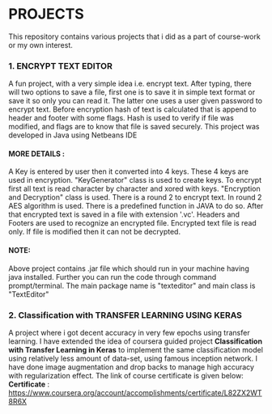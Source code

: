 # PROJECTS
This repository contains various projects that i did  as a part of course-work or my own interest.

### 1. ENCRYPT TEXT EDITOR
A fun project, with a very simple idea i.e. encrypt text. After typing, there will two options to save a file, first one is to save it in simple text format or save it so only you can read it. The latter one uses a user given password to encrypt text. Before encryption hash of text is calculated that is append to header and footer with some flags. Hash is used to verify if file was modified, and flags are to know that file is saved securely. This project was developed in Java using Netbeans IDE
#### MORE DETAILS : 
A Key is entered by user then it converted into 4 keys. These 4 keys are used in encryption. "KeyGenerator" class is used to create keys. To encrypt first all text is read character by character and xored with keys. "Encryption and Decryption" class is used. There is a round 2 to encrypt text. In round 2 AES algorithm is used. There is a predefined function in JAVA to do so. After that encrypted text is saved in a file with extension '.vc'. Headers and Footers are used to recognize an encrypted file. Encrypted text file is read only. If file is modified then it can not be decrypted.
#### NOTE:
Above project contains .jar file which should run in your machine having java installed. Further you can run the code through command prompt/terminal. The main package name is "texteditor" and main class is "TextEditor"

### 2. Classification with TRANSFER LEARNING USING KERAS
A project where i got decent accuracy in very few epochs using transfer learning. I have extended the idea of coursera guided project **Classification with Transfer Learning in Keras** to implement the same classification model using relatively less amount of data-set, using famous inception network. I have done image augmentation and drop backs to manage high accuracy with regularization effect. The link of course certificate is given below:
**Certificate** : https://www.coursera.org/account/accomplishments/certificate/L82ZX2WT8R6X

